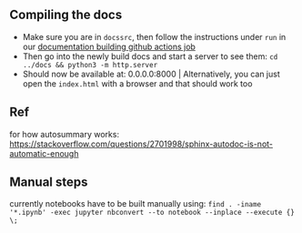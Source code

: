 ## Compiling the docs
- Make sure you are in `docssrc`, then follow the instructions under `run` in our [documentation building github actions job](https://github.com/mindsdb/lightwood/blob/main/.github/workflows/doc_build.yml#L21)
- Then go into the newly build docs and start a server to see them: `cd ../docs && python3 -m http.server`
- Should now be available at: 0.0.0.0:8000 | Alternatively, you can just open the `index.html` with a browser and that should work too

## Ref

for how autosummary works: https://stackoverflow.com/questions/2701998/sphinx-autodoc-is-not-automatic-enough

## Manual steps

currently notebooks have to be built manually using: `find . -iname '*.ipynb' -exec jupyter nbconvert --to notebook --inplace --execute {} \;`